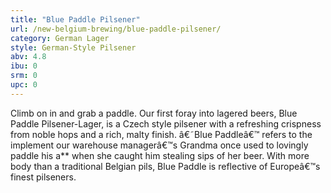 ```yaml
---
title: "Blue Paddle Pilsener"
url: /new-belgium-brewing/blue-paddle-pilsener/
category: German Lager
style: German-Style Pilsener
abv: 4.8
ibu: 0
srm: 0
upc: 0
---
```

Climb on in and grab a paddle. Our first foray into lagered beers, Blue Paddle Pilsener-Lager, is a Czech style pilsener with a refreshing crispness from noble hops and a rich, malty finish. â€˜Blue Paddleâ€™ refers to the implement our warehouse managerâ€™s Grandma once used to lovingly paddle his a** when she caught him stealing sips of her beer. With more body than a traditional Belgian pils, Blue Paddle is reflective of Europeâ€™s finest pilseners.
